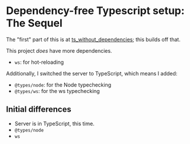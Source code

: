 # Dependency-free Typescript setup: The Sequel

The "first" part of this is at [ts_without_dependencies](https://github.com/aleph-naught2tog/ts_without_dependencies); this builds off that.

This project _does_ have more dependencies.
* `ws`: for hot-reloading

Additionally, I switched the server to TypeScript, which means I added:
* `@types/node`: for the Node typechecking
* `@types/ws`: for the ws typechecking

## Initial differences

* Server is in TypeScript, this time.
* `@types/node`
* `ws`
